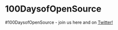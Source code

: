 # 100DaysofOpenSource
#100DaysofOpenSource - join us here and on [Twitter!](https://twitter.com/hashtag/100DaysOfOpenSource?src=hashtag_click)

